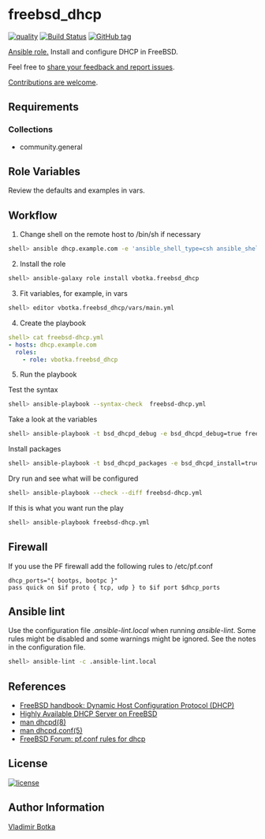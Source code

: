 # freebsd_dhcp

[![quality](https://img.shields.io/ansible/quality/27910)](https://galaxy.ansible.com/vbotka/freebsd_dhcp)
[![Build Status](https://app.travis-ci.com/vbotka/ansible-freebsd-dhcp.svg?branch=master)](https://app.travis-ci.com/vbotka/ansible-freebsd-dhcp)
[![GitHub tag](https://img.shields.io/github/v/tag/vbotka/ansible-freebsd-dhcp)](https://github.com/vbotka/ansible-freebsd-dhcp/tags)

[Ansible role.](https://galaxy.ansible.com/vbotka/freebsd_dhcp/) Install and configure DHCP in FreeBSD.

Feel free to [share your feedback and report issues](https://github.com/vbotka/ansible-freebsd-dhcp/issues).

[Contributions are welcome](https://github.com/firstcontributions/first-contributions).


## Requirements

### Collections

* community.general


## Role Variables

Review the defaults and examples in vars.


## Workflow

1) Change shell on the remote host to /bin/sh if necessary

```bash
shell> ansible dhcp.example.com -e 'ansible_shell_type=csh ansible_shell_executable=/bin/csh' -a 'sudo pw usermod freebsd -s /bin/sh'
```

2) Install the role

```bash
shell> ansible-galaxy role install vbotka.freebsd_dhcp
```

3) Fit variables, for example, in vars

```bash
shell> editor vbotka.freebsd_dhcp/vars/main.yml
```

4) Create the playbook

```yaml
shell> cat freebsd-dhcp.yml
- hosts: dhcp.example.com
  roles:
    - role: vbotka.freebsd_dhcp
```

5) Run the playbook

Test the syntax

```bash
shell> ansible-playbook --syntax-check  freebsd-dhcp.yml
```

Take a look at the variables

```bash
shell> ansible-playbook -t bsd_dhcpd_debug -e bsd_dhcpd_debug=true freebsd-dhcp.yml
```

Install packages

```bash
shell> ansible-playbook -t bsd_dhcpd_packages -e bsd_dhcpd_install=true freebsd-dhcp.yml
```

Dry run and see what will be configured

```bash
shell> ansible-playbook --check --diff freebsd-dhcp.yml
```

If this is what you want run the play

```bash
shell> ansible-playbook freebsd-dhcp.yml
```


## Firewall

If you use the PF firewall add the following rules to /etc/pf.conf

```
dhcp_ports="{ bootps, bootpc }"
pass quick on $if proto { tcp, udp } to $if port $dhcp_ports
```


## Ansible lint

Use the configuration file *.ansible-lint.local* when running
*ansible-lint*. Some rules might be disabled and some warnings might
be ignored. See the notes in the configuration file.

```bash
shell> ansible-lint -c .ansible-lint.local
```


## References

- [FreeBSD handbook: Dynamic Host Configuration Protocol (DHCP)](https://www.freebsd.org/doc/handbook/network-dhcp.html)
- [Highly Available DHCP Server on FreeBSD](https://medium.com/@vermaden/highly-available-dhcp-server-on-freebsd-2bf81a5e4e77)
- [man dhcpd(8)](https://www.freebsd.org/cgi/man.cgi?query=dhcpd)
- [man dhcpd.conf(5)](https://www.freebsd.org/cgi/man.cgi?query=dhcpd.conf)
- [FreeBSD Forum: pf.conf rules for dhcp](https://forums.freebsd.org/threads/pf-conf-rules-for-dhcp.15213/)


## License

[![license](https://img.shields.io/badge/license-BSD-red.svg)](https://www.freebsd.org/doc/en/articles/bsdl-gpl/article.html)


## Author Information

[Vladimir Botka](https://botka.info)
